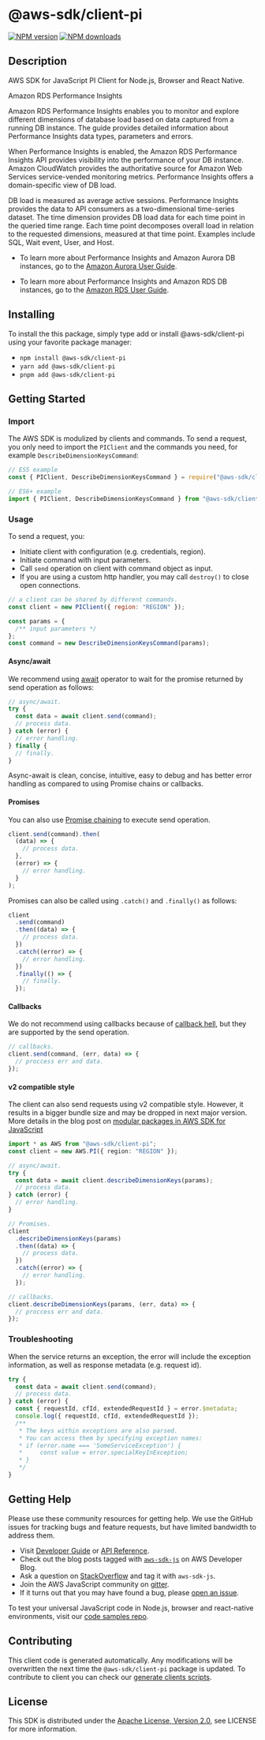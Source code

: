# @aws-sdk/client-pi

[![NPM version](https://img.shields.io/npm/v/@aws-sdk/client-pi/latest.svg)](https://www.npmjs.com/package/@aws-sdk/client-pi)
[![NPM downloads](https://img.shields.io/npm/dm/@aws-sdk/client-pi.svg)](https://www.npmjs.com/package/@aws-sdk/client-pi)

## Description

AWS SDK for JavaScript PI Client for Node.js, Browser and React Native.

<fullname>Amazon RDS Performance Insights</fullname>

<p>Amazon RDS Performance Insights enables you to monitor and explore different dimensions of database load based on
data captured from a running DB instance. The guide provides detailed information about Performance Insights
data types, parameters and errors.
</p>

<p>When Performance Insights is enabled, the Amazon RDS Performance Insights API provides visibility into the performance of your DB instance.
Amazon CloudWatch provides the authoritative source for Amazon Web Services service-vended monitoring metrics.
Performance Insights offers a domain-specific view of DB load.
</p>
<p>DB load is measured as average active sessions. Performance Insights provides the data to API consumers as a two-dimensional
time-series dataset. The time dimension provides DB load data for each time point in the
queried time range. Each time point decomposes overall load in relation to the requested dimensions,
measured at that time point. Examples include SQL, Wait event, User, and Host.
</p>

<ul>
<li>
<p>To learn more about Performance Insights and Amazon Aurora DB instances, go to the <a href="https://docs.aws.amazon.com/AmazonRDS/latest/AuroraUserGuide/USER_PerfInsights.html"> Amazon Aurora User Guide</a>.
</p>
</li>
<li>
<p>To learn more about Performance Insights and Amazon RDS DB instances, go to the <a href="https://docs.aws.amazon.com/AmazonRDS/latest/UserGuide/USER_PerfInsights.html"> Amazon RDS User Guide</a>.
</p>
</li>
</ul>

## Installing

To install the this package, simply type add or install @aws-sdk/client-pi
using your favorite package manager:

- `npm install @aws-sdk/client-pi`
- `yarn add @aws-sdk/client-pi`
- `pnpm add @aws-sdk/client-pi`

## Getting Started

### Import

The AWS SDK is modulized by clients and commands.
To send a request, you only need to import the `PIClient` and
the commands you need, for example `DescribeDimensionKeysCommand`:

```js
// ES5 example
const { PIClient, DescribeDimensionKeysCommand } = require("@aws-sdk/client-pi");
```

```ts
// ES6+ example
import { PIClient, DescribeDimensionKeysCommand } from "@aws-sdk/client-pi";
```

### Usage

To send a request, you:

- Initiate client with configuration (e.g. credentials, region).
- Initiate command with input parameters.
- Call `send` operation on client with command object as input.
- If you are using a custom http handler, you may call `destroy()` to close open connections.

```js
// a client can be shared by different commands.
const client = new PIClient({ region: "REGION" });

const params = {
  /** input parameters */
};
const command = new DescribeDimensionKeysCommand(params);
```

#### Async/await

We recommend using [await](https://developer.mozilla.org/en-US/docs/Web/JavaScript/Reference/Operators/await)
operator to wait for the promise returned by send operation as follows:

```js
// async/await.
try {
  const data = await client.send(command);
  // process data.
} catch (error) {
  // error handling.
} finally {
  // finally.
}
```

Async-await is clean, concise, intuitive, easy to debug and has better error handling
as compared to using Promise chains or callbacks.

#### Promises

You can also use [Promise chaining](https://developer.mozilla.org/en-US/docs/Web/JavaScript/Guide/Using_promises#chaining)
to execute send operation.

```js
client.send(command).then(
  (data) => {
    // process data.
  },
  (error) => {
    // error handling.
  }
);
```

Promises can also be called using `.catch()` and `.finally()` as follows:

```js
client
  .send(command)
  .then((data) => {
    // process data.
  })
  .catch((error) => {
    // error handling.
  })
  .finally(() => {
    // finally.
  });
```

#### Callbacks

We do not recommend using callbacks because of [callback hell](http://callbackhell.com/),
but they are supported by the send operation.

```js
// callbacks.
client.send(command, (err, data) => {
  // proccess err and data.
});
```

#### v2 compatible style

The client can also send requests using v2 compatible style.
However, it results in a bigger bundle size and may be dropped in next major version. More details in the blog post
on [modular packages in AWS SDK for JavaScript](https://aws.amazon.com/blogs/developer/modular-packages-in-aws-sdk-for-javascript/)

```ts
import * as AWS from "@aws-sdk/client-pi";
const client = new AWS.PI({ region: "REGION" });

// async/await.
try {
  const data = await client.describeDimensionKeys(params);
  // process data.
} catch (error) {
  // error handling.
}

// Promises.
client
  .describeDimensionKeys(params)
  .then((data) => {
    // process data.
  })
  .catch((error) => {
    // error handling.
  });

// callbacks.
client.describeDimensionKeys(params, (err, data) => {
  // proccess err and data.
});
```

### Troubleshooting

When the service returns an exception, the error will include the exception information,
as well as response metadata (e.g. request id).

```js
try {
  const data = await client.send(command);
  // process data.
} catch (error) {
  const { requestId, cfId, extendedRequestId } = error.$metadata;
  console.log({ requestId, cfId, extendedRequestId });
  /**
   * The keys within exceptions are also parsed.
   * You can access them by specifying exception names:
   * if (error.name === 'SomeServiceException') {
   *     const value = error.specialKeyInException;
   * }
   */
}
```

## Getting Help

Please use these community resources for getting help.
We use the GitHub issues for tracking bugs and feature requests, but have limited bandwidth to address them.

- Visit [Developer Guide](https://docs.aws.amazon.com/sdk-for-javascript/v3/developer-guide/welcome.html)
  or [API Reference](https://docs.aws.amazon.com/AWSJavaScriptSDK/v3/latest/index.html).
- Check out the blog posts tagged with [`aws-sdk-js`](https://aws.amazon.com/blogs/developer/tag/aws-sdk-js/)
  on AWS Developer Blog.
- Ask a question on [StackOverflow](https://stackoverflow.com/questions/tagged/aws-sdk-js) and tag it with `aws-sdk-js`.
- Join the AWS JavaScript community on [gitter](https://gitter.im/aws/aws-sdk-js-v3).
- If it turns out that you may have found a bug, please [open an issue](https://github.com/aws/aws-sdk-js-v3/issues/new/choose).

To test your universal JavaScript code in Node.js, browser and react-native environments,
visit our [code samples repo](https://github.com/aws-samples/aws-sdk-js-tests).

## Contributing

This client code is generated automatically. Any modifications will be overwritten the next time the `@aws-sdk/client-pi` package is updated.
To contribute to client you can check our [generate clients scripts](https://github.com/aws/aws-sdk-js-v3/tree/main/scripts/generate-clients).

## License

This SDK is distributed under the
[Apache License, Version 2.0](http://www.apache.org/licenses/LICENSE-2.0),
see LICENSE for more information.
